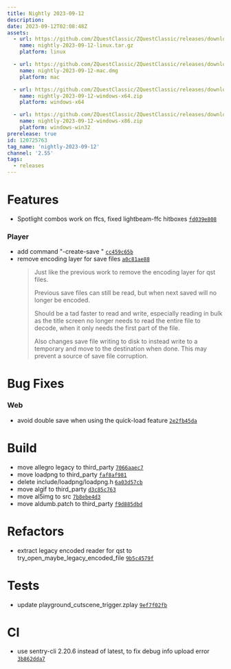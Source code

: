 ```yaml
---
title: Nightly 2023-09-12
description: 
date: 2023-09-12T02:08:48Z
assets: 
  - url: https://github.com/ZQuestClassic/ZQuestClassic/releases/download/nightly-2023-09-12/nightly-2023-09-12-linux.tar.gz
    name: nightly-2023-09-12-linux.tar.gz
    platform: linux

  - url: https://github.com/ZQuestClassic/ZQuestClassic/releases/download/nightly-2023-09-12/nightly-2023-09-12-mac.dmg
    name: nightly-2023-09-12-mac.dmg
    platform: mac

  - url: https://github.com/ZQuestClassic/ZQuestClassic/releases/download/nightly-2023-09-12/nightly-2023-09-12-windows-x64.zip
    name: nightly-2023-09-12-windows-x64.zip
    platform: windows-x64

  - url: https://github.com/ZQuestClassic/ZQuestClassic/releases/download/nightly-2023-09-12/nightly-2023-09-12-windows-x86.zip
    name: nightly-2023-09-12-windows-x86.zip
    platform: windows-win32
prerelease: true
id: 120725763
tag_name: 'nightly-2023-09-12'
channel: '2.55'
tags:
  - releases
---
```




# Features

- Spotlight combos work on ffcs, fixed lightbeam-ffc hitboxes [`fd039e808`](https://github.com/ZQuestClassic/ZQuestClassic/commit/fd039e80877a8e7216c5f1c5844ec8d3261d4cfa)

### Player

- add command "-create-save <qst>" [`cc459c65b`](https://github.com/ZQuestClassic/ZQuestClassic/commit/cc459c65bb3368b2ab050ab7b856f5a07e164a69)
- remove encoding layer for save files [`a0c81ae88`](https://github.com/ZQuestClassic/ZQuestClassic/commit/a0c81ae8882244c60c69263798e3af87e1718b53)
   &nbsp;
   >Just like the previous work to remove the encoding layer for qst files.  
   >
   >Previous save files can still be read, but when next saved will no longer be encoded.  
   >
   >Should be a tad faster to read and write, especially reading in bulk as the title screen no longer needs to read the entire file to decode, when it only needs the first part of the file.  
   >
   >Also changes save file writing to disk to instead write to a temporary and move to the destination when done. This may prevent a source of save file corruption. 
   >

# Bug Fixes

### Web

- avoid double save when using the quick-load feature [`2e2fb45da`](https://github.com/ZQuestClassic/ZQuestClassic/commit/2e2fb45da242647599c72b5c489d8ea9c723fe69)

# Build

- move allegro legacy to third_party [`7066aaec7`](https://github.com/ZQuestClassic/ZQuestClassic/commit/7066aaec7e0252489e0ac266488825cd27487117)
- move loadpng to third_party [`faf8af981`](https://github.com/ZQuestClassic/ZQuestClassic/commit/faf8af9810754f2ad8c68fcff6ffa4eaf563070c)
- delete include/loadpng/loadpng.h [`6a03d57cb`](https://github.com/ZQuestClassic/ZQuestClassic/commit/6a03d57cb4dc1fe85d222ef4ef1aabef8239be4c)
- move algif to third_party [`d3c85c763`](https://github.com/ZQuestClassic/ZQuestClassic/commit/d3c85c7635352475c4e8dd3bfb1e1c92e07c5900)
- move al5img to src [`7b8ebe4d3`](https://github.com/ZQuestClassic/ZQuestClassic/commit/7b8ebe4d3f7bfaa50f6bebfaf8f3896ec17ba388)
- move aldumb.patch to third_party [`f9d885dbd`](https://github.com/ZQuestClassic/ZQuestClassic/commit/f9d885dbde22bb1244b3ba0f1500f13734762c66)

# Refactors

- extract legacy encoded reader for qst to try_open_maybe_legacy_encoded_file [`9b5c4579f`](https://github.com/ZQuestClassic/ZQuestClassic/commit/9b5c4579fc4a4b2f26380bd8fb143b3ca7f6c321)

# Tests

- update playground_cutscene_trigger.zplay [`9ef7f02fb`](https://github.com/ZQuestClassic/ZQuestClassic/commit/9ef7f02fb956b8b627812664c5ef822ec6ab7a6c)

# CI

- use sentry-cli 2.20.6 instead of latest, to fix debug info upload error [`3b862dda7`](https://github.com/ZQuestClassic/ZQuestClassic/commit/3b862dda79a09ee92f3c5efac9d60c4d05569a00)

